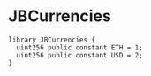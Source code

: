 # JBCurrencies

```
library JBCurrencies {
  uint256 public constant ETH = 1;
  uint256 public constant USD = 2;
}
```
